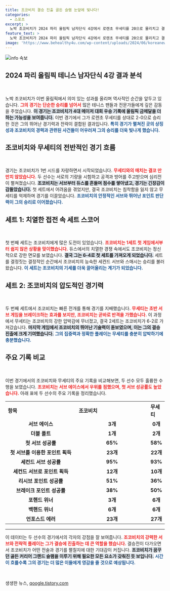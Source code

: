 ```yaml
---
title: 조코비치 결승 진출 골든 슬램 눈앞에 빛나다!
categories:
  - 스포츠
excerpt: >
  노박 조코비치가 2024 파리 올림픽 남자단식 4강에서 로렌초 무세티를 20으로 물리치고 결승에 진출했다. 이제 그의 눈앞에는 올림픽 금메달과 골든 커리어 그랜드 슬램의 꿈이 펼쳐진다!
feature_text: >
  노박 조코비치가 2024 파리 올림픽 남자단식 4강에서 로렌초 무세티를 20으로 물리치고 결승에 진출했다. 이제 그의 눈앞에는 올림픽 금메달과 골든 커리어 그랜드 슬램의 꿈이 펼쳐진다!
image: 'https://www.behealthy4u.com/wp-content/uploads/2024/06/koreanews.jpg'
---
```


<p><img src="https://www.behealthy4u.com/wp-content/uploads/2024/06/koreanews.jpg" alt="info 속보" /></p>

<h2 data-ke-size="size26">2024 파리 올림픽 테니스 남자단식 4강 결과 분석</h2>

<p data-ke-size="size16">&nbsp;</p>

<p>노박 조코비치가 이번 올림픽에서 의미 있는 성과를 올리며 역사적인 순간을 앞두고 있습니다. <b><span style="color: #ee2323;">그의 경기는 단순한 승리를 넘어서</span></b> 많은 테니스 팬들과 전문가들에게 깊은 감동을 주었습니다. <b><span style="background-color: #21538527;">이 경기는 조코비치가 4대 메이저 대회 우승 기록에 올림픽 금메달을 더하는 가능성을 보여줍니다.</span></b> 이번 경기에서 그가 로렌초 무세티를 상대로 2-0으로 승리한 것은 그의 뛰어난 경기력과 전략이 결합된 결과입니다. <b><span style="color: #1a5490;">특히 경기가 펼쳐진 곳의 상징성과 조코비치의 경력과 관련된 사건들이 어우러져 그의 승리를 더욱 빛나게 했습니다.</span></b></p>

<h2 data-ke-size="size26">조코비치와 무세티의 전반적인 경기 흐름</h2>

<p data-ke-size="size16">&nbsp;</p>

<p>경기는 조코비치가 1번 시드를 자랑하면서 시작되었습니다. <b><span style="color: #ee2323;">무세티와의 매치는 결코 만만치 않았습니다.</span></b> 두 선수는 서로의 기량을 시험하고 공격과 방어를 주고받으며 심리전이 펼쳐졌습니다. <b><span style="background-color: #21538527;">조코비치는 서브부터 듀스를 흔들며 점수를 쌓아냈고, 경기는 긴장감이 감돌았습니다.</span></b> 첫 세트에서 어려움을 겪었지만, 결국 조코비치는 침착함을 잃지 않고 무세티를 억제하며 경기를 이끌었습니다. <b><span style="color: #1a5490;">조코비치의 안정적인 서브와 뛰어난 포인트 판단력이 그의 승리로 이어졌습니다.</span></b></p>

<h2 data-ke-size="size26">세트 1: 치열한 접전 속 세트 스코어</h2>

<p data-ke-size="size16">&nbsp;</p>

<p>첫 번째 세트는 조코비치에게 많은 도전이 있었습니다. <b><span style="color: #ee2323;">조코비치는 1세트 첫 게임에서부터 쉽지 않은 상황을 맞이했습니다.</span></b> 듀스에서의 치열한 경쟁 속에서도 조코비치는 정신적으로 강한 면모를 보였습니다. <b><span style="background-color: #21538527;">결국 그는 6-4로 첫 세트를 가져오게 되었습니다.</span></b> 세트를 결정짓는 결정적인 순간에서 조코비치의 능숙한 세컨드 서브와 스매시는 승리를 불러왔습니다. <b><span style="color: #1a5490;">이 세트는 조코비치의 기세를 더욱 끌어올리는 계기가 되었습니다.</span></b></p>

<h2 data-ke-size="size26">세트 2: 조코비치의 압도적인 경기력</h2>

<p data-ke-size="size16">&nbsp;</p>

<p>두 번째 세트에서 조코비치는 빠른 전개를 통해 경기를 지배했습니다. <b><span style="color: #ee2323;">무세티는 초반 서브 게임을 브레이크하는 효과를 보지만, 조코비치는 곧바로 반격을 가했습니다.</span></b> 이 과정에서 무세티는 조코비치의 강한 압박감에 무너졌고, 결국 2세트는 조코비치가 6-2로 가져갔습니다. <b><span style="background-color: #21538527;">마지막 게임에서 조코비치의 뛰어난 기술력이 돋보였으며, 이는 그의 결승 진출에 크게 기여했습니다.</span></b> <b><span style="color: #1a5490;">그의 집중력과 정확한 플레이는 무세티를 충분히 압박하기에 충분했습니다.</span></b></p>

<h2 data-ke-size="size26">주요 기록 비교</h2>

<p data-ke-size="size16">&nbsp;</p>

<p>이번 경기에서의 조코비치와 무세티의 주요 기록을 비교해보면, 두 선수 모두 훌륭한 수행을 보였습니다. <b><span style="color: #ee2323;">조코비치는 서브 에이스에서 우위를 점했으며, 첫 서브 성공률도 높았습니다.</span></b> 아래 표에 두 선수의 주요 기록을 정리했습니다.</p>

<table style="width: 100%; border-collapse: collapse;">
  <tr>
    <th style="width: 50%; text-align: left;"><b>항목</b></th>
    <th style="width: 50%; text-align: left;"><b>조코비치</b></th>
    <th style="width: 50%; text-align: left;"><b>무세티</b></th>
  </tr>
  <tr>
    <td style="text-align: center; height: 17px;"><b>서브 에이스</b></td>
    <td style="text-align: center; height: 17px;"><b>3개</b></td>
    <td style="text-align: center; height: 17px;"><b>0개</b></td>
  </tr>
  <tr>
    <td style="text-align: center; height: 17px;"><b>더블 폴트</b></td>
    <td style="text-align: center; height: 17px;"><b>1개</b></td>
    <td style="text-align: center; height: 17px;"><b>2개</b></td>
  </tr>
  <tr>
    <td style="text-align: center; height: 17px;"><b>첫 서브 성공률</b></td>
    <td style="text-align: center; height: 17px;"><b>65%</b></td>
    <td style="text-align: center; height: 17px;"><b>58%</b></td>
  </tr>
  <tr>
    <td style="text-align: center; height: 17px;"><b>첫 서브를 이용한 포인트 획득</b></td>
    <td style="text-align: center; height: 17px;"><b>23개</b></td>
    <td style="text-align: center; height: 17px;"><b>22개</b></td>
  </tr>
  <tr>
    <td style="text-align: center; height: 17px;"><b>세컨드 서브 성공률</b></td>
    <td style="text-align: center; height: 17px;"><b>95%</b></td>
    <td style="text-align: center; height: 17px;"><b>93%</b></td>
  </tr>
  <tr>
    <td style="text-align: center; height: 17px;"><b>세컨드 서브로 포인트 획득</b></td>
    <td style="text-align: center; height: 17px;"><b>12개</b></td>
    <td style="text-align: center; height: 17px;"><b>10개</b></td>
  </tr>
  <tr>
    <td style="text-align: center; height: 17px;"><b>리시브 포인트 성공률</b></td>
    <td style="text-align: center; height: 17px;"><b>51%</b></td>
    <td style="text-align: center; height: 17px;"><b>36%</b></td>
  </tr>
  <tr>
    <td style="text-align: center; height: 17px;"><b>브레이크 포인트 성공률</b></td>
    <td style="text-align: center; height: 17px;"><b>38%</b></td>
    <td style="text-align: center; height: 17px;"><b>50%</b></td>
  </tr>
  <tr>
    <td style="text-align: center; height: 17px;"><b>포핸드 위너</b></td>
    <td style="text-align: center; height: 17px;"><b>3개</b></td>
    <td style="text-align: center; height: 17px;"><b>6개</b></td>
  </tr>
  <tr>
    <td style="text-align: center; height: 17px;"><b>백핸드 위너</b></td>
    <td style="text-align: center; height: 17px;"><b>6개</b></td>
    <td style="text-align: center; height: 17px;"><b>6개</b></td>
  </tr>
  <tr>
    <td style="text-align: center; height: 17px;"><b>언포스드 에러</b></td>
    <td style="text-align: center; height: 17px;"><b>23개</b></td>
    <td style="text-align: center; height: 17px;"><b>27개</b></td>
  </tr>
</table>

<hr>

<p>이 데이터는 두 선수의 경기에서의 각자의 강점을 잘 보여줍니다. <b><span style="color: #ee2323;">조코비치의 강력한 서브와 전략적 플레이는 그가 결승에 진출하는 데 큰 역할을 했습니다.</span></b> 결승전이 다가오면서 조코비치가 어떤 전술과 경기를 펼칠지에 대한 기대감이 커집니다. <b><span style="background-color: #21538527;">조코비치가 꿈꾸던 골든 커리어 그랜드 슬램을 이루기 위해 필요한 모든 요소가 갖춰진 듯 보입니다.</span></b> <b><span style="color: #1a5490;">시간이 흐를수록 그의 경기는 더 많은 이들에게 영감을 줄 것으로 예상됩니다.</span></b></p>

<p data-ke-size="size16">&nbsp;</p>
생생한 뉴스, <a href="https://qoogle.tistory.com" rel="dofollow">qoogle.tistory.com</a>


